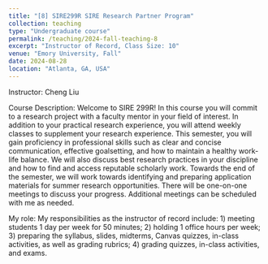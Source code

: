 ```yaml
---
title: "[8] SIRE299R SIRE Research Partner Program"
collection: teaching
type: "Undergraduate course"
permalink: /teaching/2024-fall-teaching-8
excerpt: "Instructor of Record, Class Size: 10"
venue: "Emory University, Fall"
date: 2024-08-28
location: "Atlanta, GA, USA"
---
```

Instructor: Cheng Liu

Course Description: Welcome to SIRE 299R! In this course you will commit to a research project with a faculty mentor in your field of interest. In addition to your practical research experience, you will attend weekly classes to supplement your research experience. This semester, you will gain proficiency in professional skills such as clear and concise communication, effective goalsetting, and how to maintain a healthy work-life balance. We will also discuss best research practices in your discipline and how to find and access reputable scholarly work. Towards the end of the semester, we will work towards identifying and preparing application materials for summer research opportunities. There will be one-on-one meetings to discuss your progress. Additional meetings can be scheduled with me as needed.

My role: My responsibilities as the instructor of record include: 1) meeting students 1 day per week for 50 minutes; 2) holding 1 office hours per week; 3) preparing the syllabus, slides, midterms, Canvas quizzes, in-class activities, as well as grading rubrics; 4) grading quizzes, in-class activities, and exams.